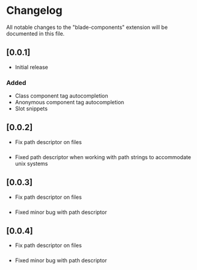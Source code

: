 # Changelog

All notable changes to the "blade-components" extension will be documented in this file.

## [0.0.1]

- Initial release

### Added

- Class component tag autocompletion
- Anonymous component tag autocompletion
- Slot snippets 

## [0.0.2]

- Fix path descriptor on files

###

- Fixed path descriptor when working with path strings to accommodate unix systems

## [0.0.3]

- Fix path descriptor on files

###

- Fixed minor bug with path descriptor

## [0.0.4]

- Fix path descriptor on files

###

- Fixed minor bug with path descriptor

